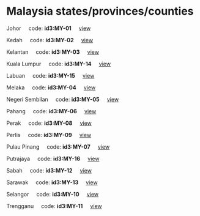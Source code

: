 # Malaysia states/provinces/counties
Johor&nbsp;&nbsp;&nbsp;&nbsp;&nbsp;code: **id3:MY-01**&nbsp;&nbsp;&nbsp;&nbsp;&nbsp;[view](../../export/geojson/medium/id3/my/01.geojson)&nbsp;&nbsp;&nbsp;&nbsp;&nbsp;


Kedah&nbsp;&nbsp;&nbsp;&nbsp;&nbsp;code: **id3:MY-02**&nbsp;&nbsp;&nbsp;&nbsp;&nbsp;[view](../../export/geojson/medium/id3/my/02.geojson)&nbsp;&nbsp;&nbsp;&nbsp;&nbsp;


Kelantan&nbsp;&nbsp;&nbsp;&nbsp;&nbsp;code: **id3:MY-03**&nbsp;&nbsp;&nbsp;&nbsp;&nbsp;[view](../../export/geojson/medium/id3/my/03.geojson)&nbsp;&nbsp;&nbsp;&nbsp;&nbsp;


Kuala Lumpur&nbsp;&nbsp;&nbsp;&nbsp;&nbsp;code: **id3:MY-14**&nbsp;&nbsp;&nbsp;&nbsp;&nbsp;[view](../../export/geojson/medium/id3/my/14.geojson)&nbsp;&nbsp;&nbsp;&nbsp;&nbsp;


Labuan&nbsp;&nbsp;&nbsp;&nbsp;&nbsp;code: **id3:MY-15**&nbsp;&nbsp;&nbsp;&nbsp;&nbsp;[view](../../export/geojson/medium/id3/my/15.geojson)&nbsp;&nbsp;&nbsp;&nbsp;&nbsp;


Melaka&nbsp;&nbsp;&nbsp;&nbsp;&nbsp;code: **id3:MY-04**&nbsp;&nbsp;&nbsp;&nbsp;&nbsp;[view](../../export/geojson/medium/id3/my/04.geojson)&nbsp;&nbsp;&nbsp;&nbsp;&nbsp;


Negeri Sembilan&nbsp;&nbsp;&nbsp;&nbsp;&nbsp;code: **id3:MY-05**&nbsp;&nbsp;&nbsp;&nbsp;&nbsp;[view](../../export/geojson/medium/id3/my/05.geojson)&nbsp;&nbsp;&nbsp;&nbsp;&nbsp;


Pahang&nbsp;&nbsp;&nbsp;&nbsp;&nbsp;code: **id3:MY-06**&nbsp;&nbsp;&nbsp;&nbsp;&nbsp;[view](../../export/geojson/medium/id3/my/06.geojson)&nbsp;&nbsp;&nbsp;&nbsp;&nbsp;


Perak&nbsp;&nbsp;&nbsp;&nbsp;&nbsp;code: **id3:MY-08**&nbsp;&nbsp;&nbsp;&nbsp;&nbsp;[view](../../export/geojson/medium/id3/my/08.geojson)&nbsp;&nbsp;&nbsp;&nbsp;&nbsp;


Perlis&nbsp;&nbsp;&nbsp;&nbsp;&nbsp;code: **id3:MY-09**&nbsp;&nbsp;&nbsp;&nbsp;&nbsp;[view](../../export/geojson/medium/id3/my/09.geojson)&nbsp;&nbsp;&nbsp;&nbsp;&nbsp;


Pulau Pinang&nbsp;&nbsp;&nbsp;&nbsp;&nbsp;code: **id3:MY-07**&nbsp;&nbsp;&nbsp;&nbsp;&nbsp;[view](../../export/geojson/medium/id3/my/07.geojson)&nbsp;&nbsp;&nbsp;&nbsp;&nbsp;


Putrajaya&nbsp;&nbsp;&nbsp;&nbsp;&nbsp;code: **id3:MY-16**&nbsp;&nbsp;&nbsp;&nbsp;&nbsp;[view](../../export/geojson/medium/id3/my/16.geojson)&nbsp;&nbsp;&nbsp;&nbsp;&nbsp;


Sabah&nbsp;&nbsp;&nbsp;&nbsp;&nbsp;code: **id3:MY-12**&nbsp;&nbsp;&nbsp;&nbsp;&nbsp;[view](../../export/geojson/medium/id3/my/12.geojson)&nbsp;&nbsp;&nbsp;&nbsp;&nbsp;


Sarawak&nbsp;&nbsp;&nbsp;&nbsp;&nbsp;code: **id3:MY-13**&nbsp;&nbsp;&nbsp;&nbsp;&nbsp;[view](../../export/geojson/medium/id3/my/13.geojson)&nbsp;&nbsp;&nbsp;&nbsp;&nbsp;


Selangor&nbsp;&nbsp;&nbsp;&nbsp;&nbsp;code: **id3:MY-10**&nbsp;&nbsp;&nbsp;&nbsp;&nbsp;[view](../../export/geojson/medium/id3/my/10.geojson)&nbsp;&nbsp;&nbsp;&nbsp;&nbsp;


Trengganu&nbsp;&nbsp;&nbsp;&nbsp;&nbsp;code: **id3:MY-11**&nbsp;&nbsp;&nbsp;&nbsp;&nbsp;[view](../../export/geojson/medium/id3/my/11.geojson)&nbsp;&nbsp;&nbsp;&nbsp;&nbsp;

